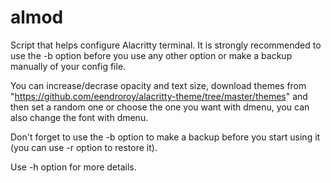 # almod
Script that helps configure Alacritty terminal.
It is strongly recommended to use the -b option before you use any other option or make a backup manually of your config file.

You can increase/decrase opacity and text size, download themes from "https://github.com/eendroroy/alacritty-theme/tree/master/themes" and then set a random one or choose the one you want with dmenu, you can also change the font with dmenu.

Don't forget to use the -b option to make a backup before you start using it (you can use -r option to restore it).

Use -h option for more details.

